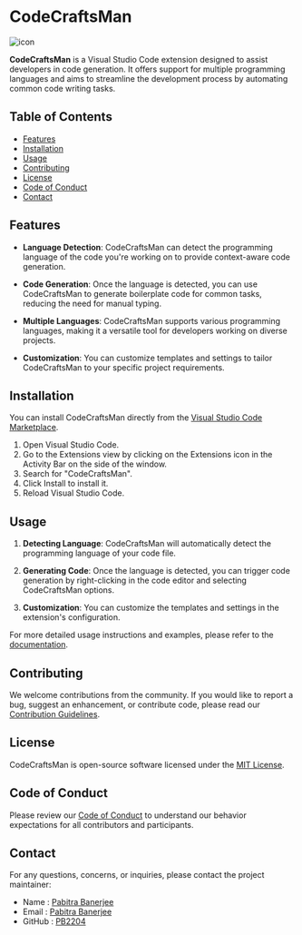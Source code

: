 # CodeCraftsMan

![icon](https://github.com/PB2204/CodeCraftsMan/assets/120979437/2a5c057b-b4fd-49dd-88b3-c2f98fbd8019)

**CodeCraftsMan** is a Visual Studio Code extension designed to assist developers in code generation. It offers support for multiple programming languages and aims to streamline the development process by automating common code writing tasks.

## Table of Contents

- [Features](#features)
- [Installation](#installation)
- [Usage](#usage)
- [Contributing](#contributing)
- [License](#license)
- [Code of Conduct](#code-of-conduct)
- [Contact](#contact)

## Features

- **Language Detection**: CodeCraftsMan can detect the programming language of the code you're working on to provide context-aware code generation.

- **Code Generation**: Once the language is detected, you can use CodeCraftsMan to generate boilerplate code for common tasks, reducing the need for manual typing.

- **Multiple Languages**: CodeCraftsMan supports various programming languages, making it a versatile tool for developers working on diverse projects.

- **Customization**: You can customize templates and settings to tailor CodeCraftsMan to your specific project requirements.

## Installation

You can install CodeCraftsMan directly from the [Visual Studio Code Marketplace](https://marketplace.visualstudio.com/items?itemName=PabitraBanerjee.codecraftsman).

1. Open Visual Studio Code.
2. Go to the Extensions view by clicking on the Extensions icon in the Activity Bar on the side of the window.
3. Search for "CodeCraftsMan".
4. Click Install to install it.
5. Reload Visual Studio Code.

## Usage

1. **Detecting Language**: CodeCraftsMan will automatically detect the programming language of your code file.

2. **Generating Code**: Once the language is detected, you can trigger code generation by right-clicking in the code editor and selecting CodeCraftsMan options.

3. **Customization**: You can customize the templates and settings in the extension's configuration.

For more detailed usage instructions and examples, please refer to the [documentation](docs/USAGE.md).

## Contributing

We welcome contributions from the community. If you would like to report a bug, suggest an enhancement, or contribute code, please read our [Contribution Guidelines](CONTRIBUTING.md).

## License

CodeCraftsMan is open-source software licensed under the [MIT License](LICENSE).

## Code of Conduct

Please review our [Code of Conduct](CODE_OF_CONDUCT.md) to understand our behavior expectations for all contributors and participants.

## Contact

For any questions, concerns, or inquiries, please contact the project maintainer:

- Name : [Pabitra Banerjee](htps://pabitrabanerjee.me)
- Email : [Pabitra Banerjee](mailto:rockstarpabitra2204@gmail.com)
- GitHub : [PB2204](https://github.com/pb2204)
